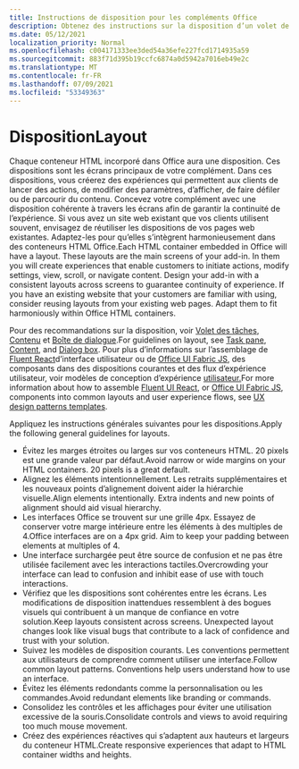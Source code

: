 ```yaml
---
title: Instructions de disposition pour les compléments Office
description: Obtenez des instructions sur la disposition d’un volet de tâches ou d’une boîte de dialogue dans Office de recherche.
ms.date: 05/12/2021
localization_priority: Normal
ms.openlocfilehash: c004171333ee3ded54a36efe227fcd1714935a59
ms.sourcegitcommit: 883f71d395b19ccfc6874a0d5942a7016eb49e2c
ms.translationtype: MT
ms.contentlocale: fr-FR
ms.lasthandoff: 07/09/2021
ms.locfileid: "53349363"
---
```

# <a name="layout"></a><span data-ttu-id="7a8a7-103">Disposition</span><span class="sxs-lookup"><span data-stu-id="7a8a7-103">Layout</span></span>

<span data-ttu-id="7a8a7-p101">Chaque conteneur HTML incorporé dans Office aura une disposition. Ces dispositions sont les écrans principaux de votre complément. Dans ces dispositions, vous créerez des expériences qui permettent aux clients de lancer des actions, de modifier des paramètres, d’afficher, de faire défiler ou de parcourir du contenu. Concevez votre complément avec une disposition cohérente à travers les écrans afin de garantir la continuité de l’expérience. Si vous avez un site web existant que vos clients utilisent souvent, envisagez de réutiliser les dispositions de vos pages web existantes. Adaptez-les pour qu’elles s’intègrent harmonieusement dans des conteneurs HTML Office.</span><span class="sxs-lookup"><span data-stu-id="7a8a7-p101">Each HTML container embedded in Office will have a layout. These layouts are the main screens of your add-in. In them you will create experiences that enable customers to initiate actions, modify settings, view, scroll, or navigate content. Design your add-in with a consistent layouts across screens to guarantee continuity of experience. If you have an existing website that your customers are familiar with using, consider reusing layouts from your existing web pages. Adapt them to fit harmoniously within Office HTML containers.</span></span>

<span data-ttu-id="7a8a7-110">Pour des recommandations sur la disposition, voir [Volet des tâches](task-pane-add-ins.md), [Contenu](content-add-ins.md) et [Boîte de dialogue](dialog-boxes.md).</span><span class="sxs-lookup"><span data-stu-id="7a8a7-110">For guidelines on layout, see [Task pane](task-pane-add-ins.md), [Content](content-add-ins.md), and [Dialog box](dialog-boxes.md).</span></span> <span data-ttu-id="7a8a7-111">Pour plus d’informations sur l’assemblage de [Fluent React](using-office-ui-fabric-react.md)d’interface utilisateur ou de [Office UI Fabric JS](fabric-core.md), des composants dans des dispositions courantes et des flux d’expérience utilisateur, voir modèles de conception d’expérience [utilisateur.](ux-design-pattern-templates.md)</span><span class="sxs-lookup"><span data-stu-id="7a8a7-111">For more information about how to assemble [Fluent UI React](using-office-ui-fabric-react.md), or [Office UI Fabric JS](fabric-core.md), components into common layouts and user experience flows, see [UX design patterns templates](ux-design-pattern-templates.md).</span></span>

<span data-ttu-id="7a8a7-112">Appliquez les instructions générales suivantes pour les dispositions.</span><span class="sxs-lookup"><span data-stu-id="7a8a7-112">Apply the following general guidelines for layouts.</span></span>

- <span data-ttu-id="7a8a7-p103">Évitez les marges étroites ou larges sur vos conteneurs HTML. 20 pixels est une grande valeur par défaut.</span><span class="sxs-lookup"><span data-stu-id="7a8a7-p103">Avoid narrow or wide margins on your HTML containers. 20 pixels is a great default.</span></span>
- <span data-ttu-id="7a8a7-p104">Alignez les éléments intentionnellement. Les retraits supplémentaires et les nouveaux points d’alignement doivent aider la hiérarchie visuelle.</span><span class="sxs-lookup"><span data-stu-id="7a8a7-p104">Align elements intentionally. Extra indents and new points of alignment should aid visual hierarchy.</span></span>
- <span data-ttu-id="7a8a7-p105">Les interfaces Office se trouvent sur une grille 4px. Essayez de conserver votre marge intérieure entre les éléments à des multiples de 4.</span><span class="sxs-lookup"><span data-stu-id="7a8a7-p105">Office interfaces are on a 4px grid. Aim to keep your padding between elements at multiples of 4.</span></span>
- <span data-ttu-id="7a8a7-119">Une interface surchargée peut être source de confusion et ne pas être utilisée facilement avec les interactions tactiles.</span><span class="sxs-lookup"><span data-stu-id="7a8a7-119">Overcrowding your interface can lead to confusion and inhibit ease of use with touch interactions.</span></span>
- <span data-ttu-id="7a8a7-p106">Vérifiez que les dispositions sont cohérentes entre les écrans. Les modifications de disposition inattendues ressemblent à des bogues visuels qui contribuent à un manque de confiance en votre solution.</span><span class="sxs-lookup"><span data-stu-id="7a8a7-p106">Keep layouts consistent across screens. Unexpected layout changes look like visual bugs that contribute to a lack of confidence and trust with your solution.</span></span>
- <span data-ttu-id="7a8a7-p107">Suivez les modèles de disposition courants. Les conventions permettent aux utilisateurs de comprendre comment utiliser une interface.</span><span class="sxs-lookup"><span data-stu-id="7a8a7-p107">Follow common layout patterns. Conventions help users understand how to use an interface.</span></span>
- <span data-ttu-id="7a8a7-124">Évitez les éléments redondants comme la personnalisation ou les commandes.</span><span class="sxs-lookup"><span data-stu-id="7a8a7-124">Avoid redundant elements like branding or commands.</span></span>
- <span data-ttu-id="7a8a7-125">Consolidez les contrôles et les affichages pour éviter une utilisation excessive de la souris.</span><span class="sxs-lookup"><span data-stu-id="7a8a7-125">Consolidate controls and views to avoid requiring too much mouse movement.</span></span>
- <span data-ttu-id="7a8a7-126">Créez des expériences réactives qui s’adaptent aux hauteurs et largeurs du conteneur HTML.</span><span class="sxs-lookup"><span data-stu-id="7a8a7-126">Create responsive experiences that adapt to HTML container widths and heights.</span></span>
